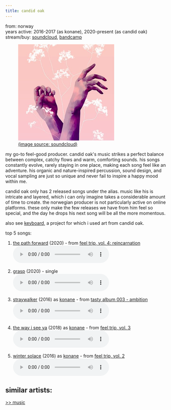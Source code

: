 ```yaml
---
title: candid oak
---
```

<meta name="robots" content="noindex, nofollow, noarchive">

from: norway<br>
years active: 2016-2017 (as konane), 2020-present (as candid oak)<br>
stream/buy: [soundcloud](https://soundcloud.com/candid_oak), [bandcamp](https://candidoak.bandcamp.com)

<figure>
  <img id="candid" src="/images/music/artistimg/candid.jpg" width="300" height="300" margin-left="20px">
  <figcaption text-align="center"><a href="https://soundcloud.com/candid_oak">(image source: soundcloud)</a></figcaption>
</figure>

my go-to feel-good producer. candid oak's music strikes a perfect balance between complex, catchy flows and warm, comforting sounds. his songs constantly evolve, rarely staying in one place, making each song feel like an adventure. his organic and nature-inspired percussion, sound design, and vocal sampling are just so unique and never fail to inspire a happy mood within me.

candid oak only has 2 released songs under the alias. music like his is intricate and layered, which i can only imagine takes a considerable amount of time to create. the norwegian producer is not particularly active on online platforms. these only make the few releases we have from him feel so special, and the day he drops his next song will be all the more momentous.

also see [keyboard](/projects/keyboard), a project for which i used art from candid oak.

top 5 songs:

1. [the path forward](https://soundcloud.com/nightowlcollective/the-path-forward) (2020) - from [feel trip, vol. 4: reincarnation](https://nightowlcollective.bandcamp.com/album/feel-trip-vol-4-reincarnation)<br>
<audio controls src="/images/music/candid_thepathforward.mp3"></audio>

2. [grasp](https://soundcloud.com/candid_oak/grasp) (2020) - single<br>
<audio controls src="/images/music/candid_grasp.mp3"></audio>

3. [straywalker](https://soundcloud.com/tastynetwork/konane-straywalker) (2016) as [konane](https://soundcloud.com/konane) - from [tasty album 003 - ambition](https://open.spotify.com/album/61qflM37zOzW3WMECYqxYt?highlight=spotify:track:7tZZpScoViSXuaCvNieKm1)<br>
<audio controls src="/images/music/candid_straywalker.mp3"></audio>

4. [the way i see ya](https://soundcloud.com/nightowlcollective/konane-the-way-i-see-ya) (2018) as [konane](https://soundcloud.com/konane) - from [feel trip, vol. 3](https://nightowlcollective.bandcamp.com/album/feel-trip-vol-3)<br>
<audio controls src="/images/music/candid_thewayiseeya.mp3"></audio>

5. [winter solace](https://soundcloud.com/nightowlcollective/konane-winter-solace) (2016) as [konane](https://soundcloud.com/konane) - from [feel trip, vol. 2](https://nightowlcollective.bandcamp.com/album/feel-trip-vol-2)<br>
<audio controls src="/images/music/candid_wintersolace.mp3"></audio>

similar artists:
- 

<a href="/media/music">&gt;&gt; music</a>